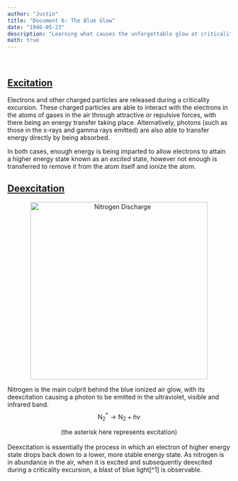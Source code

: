 ```yaml
---
author: "Justin"
title: "Document 6: The Blue Glow"
date: "1946-05-23"
description: "Learning what causes the unforgettable glow at criticality"
math: true
---
```


<br>

## <ins>Excitation</ins>

Electrons and other charged particles are released during a criticality excursion. These charged particles are able to interact with the electrons in the atoms of gases in the air through attractive or repulsive forces, with there being an energy transfer taking place. Alternatively, photons (such as those in the x-rays and gamma rays emitted) are also able to transfer energy directly by being absorbed.

In both cases, enough energy is being imparted to allow electrons to attain a higher energy state known as an *excited* state, however not enough is transferred to remove it from the atom itself and ionize the atom.

## <ins>Deexcitation</ins>


<div align="center">
    <img src="../images/nitrogen.jpg" alt="Nitrogen Discharge" width="400"/>
    
</div>

Nitrogen is the main culprit behind the blue ionized air glow, with its deexcitation causing a photon to be emitted in the ultraviolet, visible and infrared band.
<br>
$$
\text{N}_2^* \rightarrow \text{N}_2 + hv
$$

<div align="center">(the asterisk here represents excitation)</div>
<br>
Deexcitation is essentially the process in which an electron of higher energy state drops back down to a lower, more stable energy state. As nitrogen is in abundance in the air, when it is excited and subsequently deexcited during a criticality excursion, a blast of blue light[^1] is observable.

[^1]: The blue glow in both accidents is sometimes incorrectly attributed to Cherenkov radiation, another process in which a blue flow is produced. It requires a charged particle to travel through a medium faster than the pahse velocity of light of the medium. Thus Cherenkov radiation is often observable in underwater assemblies. Logically, since the medium both accidents took place in was _air_, it would require the emission of close to faster-than-light particles during the excursion, which is not possible.